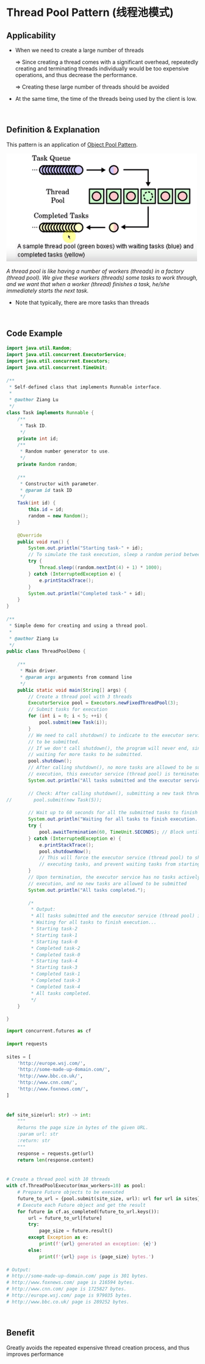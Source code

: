 # Thread Pool Pattern (线程池模式)

## Applicability

* When we need to create a large number of threads

  => Since creating a thread comes with a significant overhead, repeatedly creating and terminating threads individually would be too expensive operations, and thus decrease the performance.

  => Creating these large number of threads should be avoided

* At the same time, the time of the threads being used by the client is low.

<br>

## Definition & Explanation

This pattern is an application of <a href="https://github.com/Ziang-Lu/Design-Patterns/blob/master/2-Creational%20Patterns/5-Object%20Pool%20Pattern/Object%20Pool%20Pattern.md">Object Pool Pattern</a>.

<img src="https://github.com/Ziang-Lu/Design-Patterns/blob/master/5-Concurrency%20Patterns/thread_pool_pattern_illustration.png?raw=true" width="500px">

*A thread pool is like having a number of workers (threads) in a factory (thread pool). We give these workers (threads) some tasks to work through, and we want that when a worker (thread) finishes a task, he/she immediately starts the next task.*

* Note that typically, there are more tasks than threads

<br>

## Code Example

```java
import java.util.Random;
import java.util.concurrent.ExecutorService;
import java.util.concurrent.Executors;
import java.util.concurrent.TimeUnit;

/**
 * Self-defined class that implements Runnable interface.
 *
 * @author Ziang Lu
 */
class Task implements Runnable {
    /**
     * Task ID.
     */
    private int id;
    /**
     * Random number generator to use.
     */
    private Random random;

    /**
     * Constructor with parameter.
     * @param id task ID
     */
    Task(int id) {
        this.id = id;
        random = new Random();
    }

    @Override
    public void run() {
        System.out.println("Starting task-" + id);
        // To simulate the task execution, sleep a random period between 1~5 seconds
        try {
            Thread.sleep((random.nextInt(4) + 1) * 1000);
        } catch (InterruptedException e) {
            e.printStackTrace();
        }
        System.out.println("Completed task-" + id);
    }
}

/**
 * Simple demo for creating and using a thread pool.
 *
 * @author Ziang Lu
 */
public class ThreadPoolDemo {

    /**
     * Main driver.
     * @param args arguments from command line
     */
    public static void main(String[] args) {
        // Create a thread pool with 3 threads
        ExecutorService pool = Executors.newFixedThreadPool(3);
        // Submit tasks for execution
        for (int i = 0; i < 5; ++i) {
            pool.submit(new Task(i));
        }
        // We need to call shutdown() to indicate to the executor service (thread pool) that no more tasks are allowed
        // to be submitted.
        // If we don't call shutdown(), the program will never end, since the executor service (thread pool) keeps
        // waiting for more tasks to be submitted.
        pool.shutdown();
        // After calling shutdown(), no more tasks are allowed to be submitted; when all the submitted tasks finished
        // execution, this executor service (thread pool) is terminated.
        System.out.println("All tasks submitted and the executor service (thread pool) is shut down.");

        // Check: After calling shutdown(), submitting a new task throws a RejectedExecutionException
//        pool.submit(new Task(5));

        // Wait up to 60 seconds for all the submitted tasks to finish execution
        System.out.println("Waiting for all tasks to finish execution...");
        try {
            pool.awaitTermination(60, TimeUnit.SECONDS); // Block until all the submitted tasks finish execution
        } catch (InterruptedException e) {
            e.printStackTrace();
            pool.shutdownNow();
            // This will force the executor service (thread pool) to shut down and terminate, by attempting to stop the
            // executing tasks, and prevent waiting tasks from starting.
        }
        // Upon termination, the executor service has no tasks actively executing, no tasks currently awaiting
        // execution, and no new tasks are allowed to be submitted
        System.out.println("All tasks completed.");

        /*
         * Output:
         * All tasks submitted and the executor service (thread pool) is shut down.
         * Waiting for all tasks to finish execution...
         * Starting task-2
         * Starting task-1
         * Starting task-0
         * Completed task-2
         * Completed task-0
         * Starting task-4
         * Starting task-3
         * Completed task-1
         * Completed task-3
         * Completed task-4
         * All tasks completed.
         */
    }

}
```

```python
import concurrent.futures as cf

import requests

sites = [
    'http://europe.wsj.com/',
    'http://some-made-up-domain.com/',
    'http://www.bbc.co.uk/',
    'http://www.cnn.com/',
    'http://www.foxnews.com/',
]


def site_size(url: str) -> int:
    """
    Returns the page size in bytes of the given URL.
    :param url: str
    :return: str
    """
    response = requests.get(url)
    return len(response.content)


# Create a thread pool with 10 threads
with cf.ThreadPoolExecutor(max_workers=10) as pool:
    # Prepare Future objects to be executed
    future_to_url = {pool.submit(site_size, url): url for url in sites}
    # Execute each Future object and get the result
    for future in cf.as_completed(future_to_url.keys()):
        url = future_to_url[future]
        try:
            page_size = future.result()
        except Exception as e:
            print(f'{url} generated an exception: {e}')
        else:
            print(f'{url} page is {page_size} bytes.')

# Output:
# http://some-made-up-domain.com/ page is 301 bytes.
# http://www.foxnews.com/ page is 216594 bytes.
# http://www.cnn.com/ page is 1725827 bytes.
# http://europe.wsj.com/ page is 979035 bytes.
# http://www.bbc.co.uk/ page is 289252 bytes.
```

<br>

## Benefit

Greatly avoids the repeated expensive thread creation process, and thus improves performance

